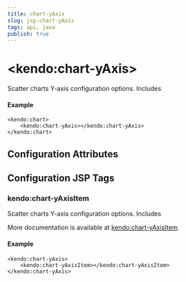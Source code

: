 ```yaml
---
title: chart-yAxis
slug: jsp-chart-yAxis
tags: api, java
publish: true
---
```


# \<kendo:chart-yAxis\>

Scatter charts Y-axis configuration options.
Includes

#### Example
    <kendo:chart>
        <kendo:chart-yAxis></kendo:chart-yAxis>
    </kendo:chart>

## Configuration Attributes


##  Configuration JSP Tags

### kendo:chart-yAxisItem

Scatter charts Y-axis configuration options.
Includes

More documentation is available at [kendo:chart-yAxisItem](chart/yaxisitem).

#### Example

    <kendo:chart-yAxis>
        <kendo:chart-yAxisItem></kendo:chart-yAxisItem>
    </kendo:chart-yAxis>


